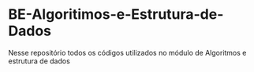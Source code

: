 # BE-Algoritimos-e-Estrutura-de-Dados
Nesse repositório todos os códigos utilizados no módulo de Algoritmos e estrutura de dados
